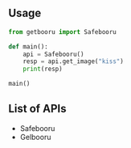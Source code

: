
## Usage

```py
from getbooru import Safebooru

def main():
    api = Safebooru()
    resp = api.get_image("kiss")
    print(resp)

main()
```

## List of APIs

- Safebooru
- Gelbooru
